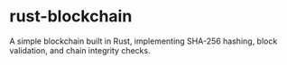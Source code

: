 # rust-blockchain
A simple blockchain built in Rust, implementing SHA-256 hashing, block validation, and chain integrity checks.
